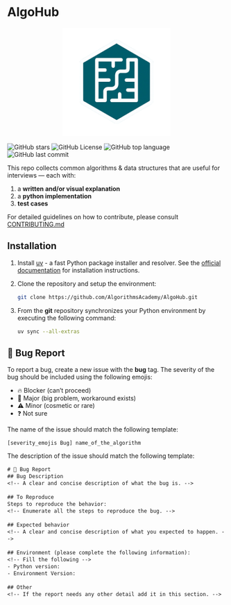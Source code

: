 # AlgoHub

<p align="center">
  <img src="docs/source_images/AlgoHub_Logo_1.png" width="250">
  <br>
</p>

<!-- Will work once the repo is public -->

![GitHub stars](https://img.shields.io/github/stars/AlgorithmsAcademy/AlgoHub?style=flat)
![GitHub License](https://img.shields.io/github/license/AlgorithmsAcademy/AlgoHub)
![GitHub top language](https://img.shields.io/github/languages/top/AlgorithmsAcademy/AlgoHub)
![GitHub last commit](https://img.shields.io/github/last-commit/AlgorithmsAcademy/AlgoHub)

This repo collects common algorithms & data structures that are useful for interviews — each with:

1. a **written and/or visual explanation**
2. a **python implementation**
3. **test cases**

For detailed guidelines on how to contribute, please consult [CONTRIBUTING.md](docs/CONTRIBUTING.md)

## Installation

1. Install [uv](https://github.com/astral-sh/uv) - a fast Python package installer and resolver. See the [official documentation](https://github.com/astral-sh/uv#installation) for installation instructions.

2. Clone the repository and setup the environment:

   ```bash
   git clone https://github.com/AlgorithmsAcademy/AlgoHub.git
   ```

3. From the **git** repository synchronizes your Python environment by executing the following command:
   ```bash
   uv sync --all-extras
   ```

## 🐛 Bug Report

To report a bug, create a new issue with the **bug** tag. The severity of the bug should be included using the following emojis:

- 🔥 Blocker (can’t proceed)
- 🛑 Major (big problem, workaround exists)
- ⚠️ Minor (cosmetic or rare)
- ❓ Not sure

The name of the issue should match the following template:

```
[severity_emojis Bug] name_of_the_algorithm
```

The description of the issue should match the following template:

```
# 🐛 Bug Report
## Bug Description
<!-- A clear and concise description of what the bug is. -->

## To Reproduce
Steps to reproduce the behavior:
<!-- Enumerate all the steps to reproduce the bug. -->

## Expected behavior
<!-- A clear and concise description of what you expected to happen. -->

## Environment (please complete the following information):
<!-- Fill the following -->
- Python version:
- Environment Version:

## Other
<!-- If the report needs any other detail add it in this section. -->

```
